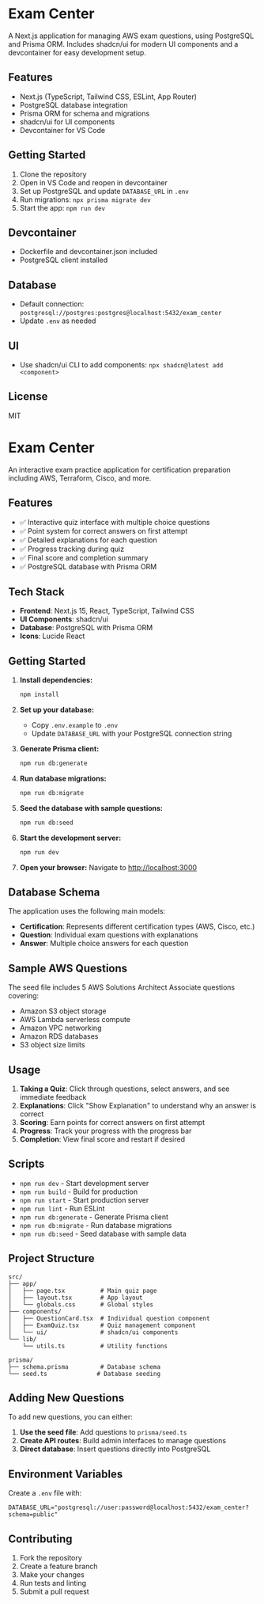 # Exam Center

A Next.js application for managing AWS exam questions, using PostgreSQL and Prisma ORM. Includes shadcn/ui for modern UI components and a devcontainer for easy development setup.

## Features
- Next.js (TypeScript, Tailwind CSS, ESLint, App Router)
- PostgreSQL database integration
- Prisma ORM for schema and migrations
- shadcn/ui for UI components
- Devcontainer for VS Code

## Getting Started
1. Clone the repository
2. Open in VS Code and reopen in devcontainer
3. Set up PostgreSQL and update `DATABASE_URL` in `.env`
4. Run migrations: `npx prisma migrate dev`
5. Start the app: `npm run dev`

## Devcontainer
- Dockerfile and devcontainer.json included
- PostgreSQL client installed

## Database
- Default connection: `postgresql://postgres:postgres@localhost:5432/exam_center`
- Update `.env` as needed

## UI
- Use shadcn/ui CLI to add components: `npx shadcn@latest add <component>`

## License
MIT
# Exam Center

An interactive exam practice application for certification preparation including AWS, Terraform, Cisco, and more.

## Features

- ✅ Interactive quiz interface with multiple choice questions
- ✅ Point system for correct answers on first attempt
- ✅ Detailed explanations for each question
- ✅ Progress tracking during quiz
- ✅ Final score and completion summary
- ✅ PostgreSQL database with Prisma ORM

## Tech Stack

- **Frontend**: Next.js 15, React, TypeScript, Tailwind CSS
- **UI Components**: shadcn/ui
- **Database**: PostgreSQL with Prisma ORM
- **Icons**: Lucide React

## Getting Started

1. **Install dependencies:**
   ```bash
   npm install
   ```

2. **Set up your database:**
   - Copy `.env.example` to `.env`
   - Update `DATABASE_URL` with your PostgreSQL connection string

3. **Generate Prisma client:**
   ```bash
   npm run db:generate
   ```

4. **Run database migrations:**
   ```bash
   npm run db:migrate
   ```

5. **Seed the database with sample questions:**
   ```bash
   npm run db:seed
   ```

6. **Start the development server:**
   ```bash
   npm run dev
   ```

7. **Open your browser:**
   Navigate to [http://localhost:3000](http://localhost:3000)

## Database Schema

The application uses the following main models:

- **Certification**: Represents different certification types (AWS, Cisco, etc.)
- **Question**: Individual exam questions with explanations
- **Answer**: Multiple choice answers for each question

## Sample AWS Questions

The seed file includes 5 AWS Solutions Architect Associate questions covering:
- Amazon S3 object storage
- AWS Lambda serverless compute
- Amazon VPC networking
- Amazon RDS databases
- S3 object size limits

## Usage

1. **Taking a Quiz**: Click through questions, select answers, and see immediate feedback
2. **Explanations**: Click "Show Explanation" to understand why an answer is correct
3. **Scoring**: Earn points for correct answers on first attempt
4. **Progress**: Track your progress with the progress bar
5. **Completion**: View final score and restart if desired

## Scripts

- `npm run dev` - Start development server
- `npm run build` - Build for production
- `npm run start` - Start production server
- `npm run lint` - Run ESLint
- `npm run db:generate` - Generate Prisma client
- `npm run db:migrate` - Run database migrations
- `npm run db:seed` - Seed database with sample data

## Project Structure

```
src/
├── app/
│   ├── page.tsx          # Main quiz page
│   ├── layout.tsx        # App layout
│   └── globals.css       # Global styles
├── components/
│   ├── QuestionCard.tsx  # Individual question component
│   ├── ExamQuiz.tsx      # Quiz management component
│   └── ui/               # shadcn/ui components
└── lib/
    └── utils.ts          # Utility functions

prisma/
├── schema.prisma         # Database schema
└── seed.ts              # Database seeding
```

## Adding New Questions

To add new questions, you can either:

1. **Use the seed file**: Add questions to `prisma/seed.ts`
2. **Create API routes**: Build admin interfaces to manage questions
3. **Direct database**: Insert questions directly into PostgreSQL

## Environment Variables

Create a `.env` file with:

```env
DATABASE_URL="postgresql://user:password@localhost:5432/exam_center?schema=public"
```

## Contributing

1. Fork the repository
2. Create a feature branch
3. Make your changes
4. Run tests and linting
5. Submit a pull request
